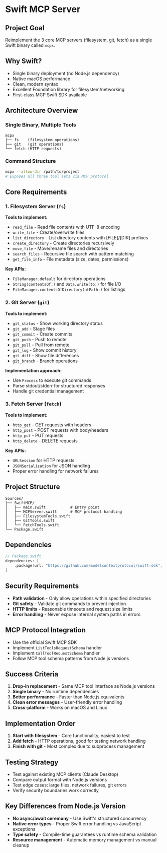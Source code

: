 # Swift MCP Server

## Project Goal
Reimplement the 3 core MCP servers (filesystem, git, fetch) as a single Swift binary called `mcpx`.

## Why Swift?
- Single binary deployment (no Node.js dependency)
- Native macOS performance
- Clean, modern syntax
- Excellent Foundation library for filesystem/networking
- First-class MCP Swift SDK available

## Architecture Overview

### Single Binary, Multiple Tools
```
mcpx
├── fs    (filesystem operations)
├── git   (git operations) 
└── fetch (HTTP requests)
```

### Command Structure
```bash
mcpx --allow-dir /path/to/project
# Exposes all three tool sets via MCP protocol
```

## Core Requirements

### 1. Filesystem Server (`fs`)
**Tools to implement:**
- `read_file` - Read file contents with UTF-8 encoding
- `write_file` - Create/overwrite files
- `list_directory` - List directory contents with [FILE]/[DIR] prefixes
- `create_directory` - Create directories recursively
- `move_file` - Move/rename files and directories
- `search_files` - Recursive file search with pattern matching
- `get_file_info` - File metadata (size, dates, permissions)

**Key APIs:**
- `FileManager.default` for directory operations
- `String(contentsOf:)` and `Data.write(to:)` for file I/O
- `FileManager.contentsOfDirectory(atPath:)` for listings

### 2. Git Server (`git`)
**Tools to implement:**
- `git_status` - Show working directory status
- `git_add` - Stage files
- `git_commit` - Create commits
- `git_push` - Push to remote
- `git_pull` - Pull from remote
- `git_log` - Show commit history
- `git_diff` - Show file differences
- `git_branch` - Branch operations

**Implementation approach:**
- Use `Process` to execute git commands
- Parse stdout/stderr for structured responses
- Handle git credential management

### 3. Fetch Server (`fetch`)
**Tools to implement:**
- `http_get` - GET requests with headers
- `http_post` - POST requests with body/headers
- `http_put` - PUT requests
- `http_delete` - DELETE requests

**Key APIs:**
- `URLSession` for HTTP requests
- `JSONSerialization` for JSON handling
- Proper error handling for network failures

## Project Structure
```
Sources/
├── SwiftMCP/
│   ├── main.swift           # Entry point
│   ├── MCPServer.swift      # MCP protocol handling
│   ├── FilesystemTools.swift
│   ├── GitTools.swift
│   └── FetchTools.swift
└── Package.swift
```

## Dependencies
```swift
// Package.swift
dependencies: [
    .package(url: "https://github.com/modelcontextprotocol/swift-sdk", from: "1.0.0")
]
```

## Security Requirements
- **Path validation** - Only allow operations within specified directories
- **Git safety** - Validate git commands to prevent injection
- **HTTP limits** - Reasonable timeouts and request size limits
- **Error handling** - Never expose internal system paths in errors

## MCP Protocol Integration
- Use the official Swift MCP SDK
- Implement `ListToolsRequestSchema` handler
- Implement `CallToolRequestSchema` handler
- Follow MCP tool schema patterns from Node.js versions

## Success Criteria
1. **Drop-in replacement** - Same MCP tool interface as Node.js versions
2. **Single binary** - No runtime dependencies
3. **Better performance** - Faster than Node.js equivalents
4. **Clean error messages** - User-friendly error handling
5. **Cross-platform** - Works on macOS and Linux

## Implementation Order
1. **Start with filesystem** - Core functionality, easiest to test
2. **Add fetch** - HTTP operations, good for testing network handling
3. **Finish with git** - Most complex due to subprocess management

## Testing Strategy
- Test against existing MCP clients (Claude Desktop)
- Compare output format with Node.js versions
- Test edge cases: large files, network failures, git errors
- Verify security boundaries work correctly

## Key Differences from Node.js Version
- **No async/await ceremony** - Use Swift's structured concurrency
- **Native error types** - Proper Swift error handling vs JavaScript exceptions
- **Type safety** - Compile-time guarantees vs runtime schema validation
- **Resource management** - Automatic memory management vs manual cleanup
